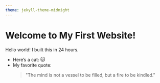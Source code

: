 ```yaml
---
theme: jekyll-theme-midnight
---
```


# Welcome to My First Website!
Hello world! I built this in 24 hours.  
- Here’s a cat: 🐱  
- My favorite quote:  
  > "The mind is not a vessel to be filled, but a fire to be kindled."
